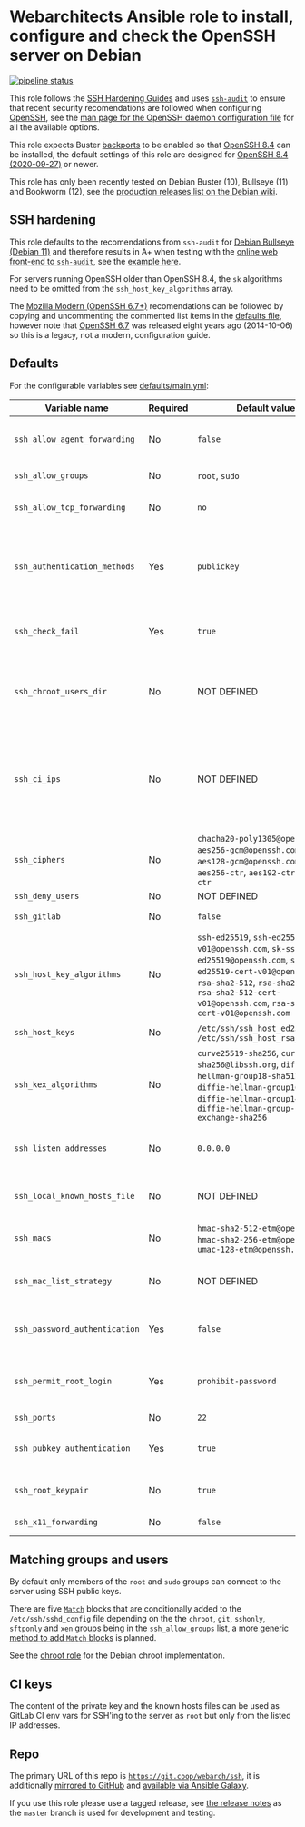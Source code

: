 # Webarchitects Ansible role to install, configure and check the OpenSSH server on Debian

[![pipeline status](https://git.coop/webarch/ssh/badges/master/pipeline.svg)](https://git.coop/webarch/ssh/-/commits/master)

This role follows the [SSH Hardening Guides](https://www.ssh-audit.com/hardening_guides.html) and uses [`ssh-audit`](https://github.com/jtesta/ssh-audit) to ensure that recent security recomendations are followed when configuring [OpenSSH](https://www.openssh.com/), see the [man page for the OpenSSH daemon configuration file](https://man.openbsd.org/sshd_config) for all the available options.

This role expects Buster [backports](https://backports.debian.org/) to be enabled so that [OpenSSH 8.4](https://packages.debian.org/buster-backports/openssh-server) can be installed, the default settings of this role are designed for [OpenSSH 8.4 (2020-09-27)](https://www.openssh.com/txt/release-8.4) or newer.

This role has only been recently tested on Debian Buster (10), Bullseye (11) and Bookworm (12), see the [production releases list on the Debian wiki](https://wiki.debian.org/DebianReleases#Production_Releases).

## SSH hardening

This role defaults to the recomendations from `ssh-audit` for [Debian Bullseye (Debian 11)](https://www.ssh-audit.com/hardening_guides.html#debian_11) and therefore results in A+ when testing with the [online web front-end to `ssh-audit`](https://www.ssh-audit.com/), see the [example here](https://docs.webarch.net/w/images/3/38/Ssh_audit.png).

For servers running OpenSSH older than OpenSSH 8.4, the `sk` algorithms need to be omitted from the `ssh_host_key_algorithms` array.

The [Mozilla Modern (OpenSSH 6.7+)](https://infosec.mozilla.org/guidelines/openssh#modern-openssh-67) recomendations can be followed by copying and uncommenting the commented list items in the [defaults file](defaults/main.yml), however note that [OpenSSH 6.7](https://www.openssh.com/txt/release-6.7) was released eight years ago (2014-10-06) so this is a legacy, not a modern, configuration guide.

## Defaults

For the configurable variables see [defaults/main.yml](defaults/main.yml):

| Variable name                 | Required | Default value                                                                                                                                                                                                                    | Comment                                                                                                                                                                                                                                         |
|-------------------------------|----------|----------------------------------------------------------------------------------------------------------------------------------------------------------------------------------------------------------------------------------|-------------------------------------------------------------------------------------------------------------------------------------------------------------------------------------------------------------------------------------------------|
| `ssh_allow_agent_forwarding`  | No       | `false`                                                                                                                                                                                                                          | A boolean, [AllowAgentForwarding](https://man.openbsd.org/sshd_config#AllowAgentForwarding) allows `yes` or `no`, use `true` or `false`                                                                                                         |
| `ssh_allow_groups`            | No       | `root`, `sudo`                                                                                                                                                                                                                   | A list of groups for [AllowGroups](https://man.openbsd.org/sshd_config#AllowGroups)                                                                                                                                                             |
| `ssh_allow_tcp_forwarding`    | No       | `no`                                                                                                                                                                                                                             | A string, [AllowTcpForwarding](https://man.openbsd.org/sshd_config#AllowTcpForwarding) use `all`, `local`, `no`, `remote` or `yes`                                                                                                              |
| `ssh_authentication_methods`  | Yes      | `publickey`                                                                                                                                                                                                                      | A string, [AuthenticationMethods](https://man.openbsd.org/sshd_config#AuthenticationMethods) one or more space seperated lists of comma-separated authentication method names, or the single string `any`                                       |
| `ssh_check_fail`              | Yes      | `true`                                                                                                                                                                                                                           | A boolean, when true several checks will fail rather than warn if they don't pass                                                                                                                                                               |
| `ssh_chroot_users_dir`        | No       | NOT DEFINED                                                                                                                                                                                                                      | Directory under which users in the `chroot` group will be chrooted to (in a sub-directory matching their user name), for example `/chroots`                                                                                                     |
| `ssh_ci_ips`                  | No       | NOT DEFINED                                                                                                                                                                                                                      | If the ssh_ci_ips array is defined and not empty then a key pair will be generated in `/root/.ssh/ci` and the public key will be added to `/root/.ssh/authorized_keys` prefixed with a `from=""` containing the public key and the IP addresses |
| `ssh_ciphers`                 | No       | `chacha20-poly1305@openssh.com`, `aes256-gcm@openssh.com`, `aes128-gcm@openssh.com`, `aes256-ctr`, `aes192-ctr`, `aes128-ctr`                                                                                                    | A list of [Ciphers](https://man.openbsd.org/sshd_config#Ciphers)                                                                                                                                                                                |
| `ssh_deny_users`              | No       | NOT DEFINED                                                                                                                                                                                                                      | A list of [DenyUsers](https://man.openbsd.org/sshd_config#DenyUsers)                                                                                                                                                                            |
| `ssh_gitlab`                  | No       | `false`                                                                                                                                                                                                                          | Add configuration for `git` user for GitLab                                                                                                                                                                                                     |
| `ssh_host_key_algorithms`     | No       | `ssh-ed25519`, `ssh-ed25519-cert-v01@openssh.com`, `sk-ssh-ed25519@openssh.com`, `sk-ssh-ed25519-cert-v01@openssh.com`, `rsa-sha2-512`, `rsa-sha2-256`, `rsa-sha2-512-cert-v01@openssh.com`, `rsa-sha2-256-cert-v01@openssh.com` | A list of [HostKeyAlgorithms](https://man.openbsd.org/sshd_config#HostKeyAlgorithms), use an array of algorithms                                                                                                                                |
| `ssh_host_keys`               | No       | `/etc/ssh/ssh_host_ed25519_key`, `/etc/ssh/ssh_host_rsa_key`                                                                                                                                                                     | A list of [HostKey](https://man.openbsd.org/sshd_config#HostKey), use an array of file paths                                                                                                                                                    |
| `ssh_kex_algorithms`          | No       | `curve25519-sha256`, `curve25519-sha256@libssh.org`, `diffie-hellman-group18-sha512`, `diffie-hellman-group16-sha512`, `diffie-hellman-group14-sha256`, `diffie-hellman-group-exchange-sha256`                                   | A list of [KexAlgorithms](https://man.openbsd.org/sshd_config#KexAlgorithms), use an array of algorithms                                                                                                                                        |
| `ssh_listen_addresses`        | No       | `0.0.0.0`                                                                                                                                                                                                                        | A list of IPv4 and IPv6 addresses for SSH to listen on (don't include the port number)                                                                                                                                                          |
| `ssh_local_known_hosts_file`  | No       | NOT DEFINED                                                                                                                                                                                                                      | A local [KnownHosts](https://man.openbsd.org/sshd.8#SSH_KNOWN_HOSTS_FILE_FORMAT) file for Ansible to update, for example `~/.ssh/ansible_known_hosts`                                                                                           |
| `ssh_macs`                    | No       | `hmac-sha2-512-etm@openssh.com`, `hmac-sha2-256-etm@openssh.com`, `umac-128-etm@openssh.com`                                                                                                                                     | A list of [MACs](https://man.openbsd.org/sshd_config#MACs), message authentication code algorithms                                                                                                                                              |
| `ssh_mac_list_strategy`       | No       | NOT DEFINED                                                                                                                                                                                                                      | A string, `append` for `+`, `head` for `^` and `remove` for `-` to be used as a prefix to the array of [MACs](https://man.openbsd.org/sshd_config#MACs)                                                                                         |
| `ssh_password_authentication` | Yes      | `false`                                                                                                                                                                                                                          | A boolean, [PasswordAuthentication](https://man.openbsd.org/sshd_config#PasswordAuthentication) allows `yes` or `no`, use `true` or `false`                                                                                                     |
| `ssh_permit_root_login`       | Yes      | `prohibit-password`                                                                                                                                                                                                              | A boolean or a string, [PermitRootLogin](https://man.openbsd.org/sshd_config#PermitRootLogin) allows `yes`, `no` and `prohibit-password`, use `true`, `false` or `prohibit-password`                                                            |
| `ssh_ports`                   | No       | `22`                                                                                                                                                                                                                             | A list
| `ssh_pubkey_authentication`   | Yes      | `true`                                                                                                                                                                                                                           | A boolean, [PubkeyAuthentication](https://man.openbsd.org/sshd_config#PubkeyAuthentication) allows `yes` or `no`, use `true` or `false`                                                                                                         |
| `ssh_root_keypair`            | No       | `true`                                                                                                                                                                                                                           | A boolean, optionally generate a SSH keypair for the `root` user                                                                                                                                                                                |
| `ssh_x11_forwarding`          | No       | `false`                                                                                                                                                                                                                          | A boolean, optionally allow X11 forwarding                                                                                                                                                                                                      |

## Matching groups and users

By default only members of the `root` and `sudo` groups can connect to the server using SSH public keys.

There are five [`Match`](https://man.openbsd.org/sshd_config#Match) blocks that are conditionally added to the `/etc/ssh/sshd_config` file depending on the the `chroot`, `git`, `sshonly`, `sftponly` and `xen` groups being in the `ssh_allow_groups` list, a [more generic method to add `Match` blocks](https://git.coop/webarch/ssh/-/issues/3) is planned.

See the [chroot role](https://git.coop/webarch/chroot) for the Debian chroot implementation.

## CI keys

The content of the private key and the known hosts files can be used as GitLab CI env vars for SSH'ing to the server as `root` but only from the listed IP addresses.

## Repo

The primary URL of this repo is [`https://git.coop/webarch/ssh`](https://git.coop/webarch/ssh), it is additionally [mirrored to GitHub](https://github.com/webarch-coop/ansible-role-ssh) and [available via Ansible Galaxy](https://galaxy.ansible.com/chriscroome/ssh).

If you use this role please use a tagged release, see [the release notes](https://git.coop/webarch/ssh/-/releases) as the `master` branch is used for development and testing.

